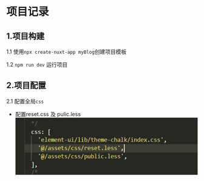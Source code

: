 # 项目记录

## 1.项目构建
 1.1  使用`npx create-nuxt-app myBlog`创建项目模板

 1.2  `npm run dev` 运行项目

## 2.项目配置

2.1 配置全局`css`
- 配置reset.css 及 pulic.less
![avatar](./assets/images/word/setCSS.png)